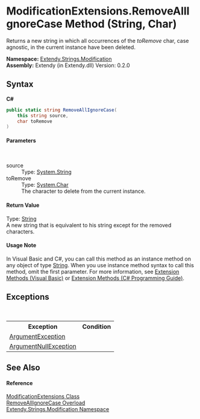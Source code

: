 # ModificationExtensions.RemoveAllIgnoreCase Method (String, Char)
 

Returns a new string in which all occurrences of the *toRemove* char, case agnostic, in the current instance have been deleted.

**Namespace:**&nbsp;<a href="N_Extendy_Strings_Modification">Extendy.Strings.Modification</a><br />**Assembly:**&nbsp;Extendy (in Extendy.dll) Version: 0.2.0

## Syntax

**C#**<br />
``` C#
public static string RemoveAllIgnoreCase(
	this string source,
	char toRemove
)
```


#### Parameters
&nbsp;<dl><dt>source</dt><dd>Type: <a href="https://docs.microsoft.com/dotnet/api/system.string" target="_blank">System.String</a><br /></dd><dt>toRemove</dt><dd>Type: <a href="https://docs.microsoft.com/dotnet/api/system.char" target="_blank">System.Char</a><br />The character to delete from the current instance.</dd></dl>

#### Return Value
Type: <a href="https://docs.microsoft.com/dotnet/api/system.string" target="_blank">String</a><br />A new string that is equivalent to his string except for the removed characters.

#### Usage Note
In Visual Basic and C#, you can call this method as an instance method on any object of type <a href="https://docs.microsoft.com/dotnet/api/system.string" target="_blank">String</a>. When you use instance method syntax to call this method, omit the first parameter. For more information, see <a href="https://docs.microsoft.com/dotnet/visual-basic/programming-guide/language-features/procedures/extension-methods">Extension Methods (Visual Basic)</a> or <a href="https://docs.microsoft.com/dotnet/csharp/programming-guide/classes-and-structs/extension-methods">Extension Methods (C# Programming Guide)</a>.

## Exceptions
&nbsp;<table><tr><th>Exception</th><th>Condition</th></tr><tr><td><a href="https://docs.microsoft.com/dotnet/api/system.argumentexception" target="_blank">ArgumentException</a></td><td /></tr><tr><td><a href="https://docs.microsoft.com/dotnet/api/system.argumentnullexception" target="_blank">ArgumentNullException</a></td><td /></tr></table>

## See Also


#### Reference
<a href="T_Extendy_Strings_Modification_ModificationExtensions">ModificationExtensions Class</a><br /><a href="Overload_Extendy_Strings_Modification_ModificationExtensions_RemoveAllIgnoreCase">RemoveAllIgnoreCase Overload</a><br /><a href="N_Extendy_Strings_Modification">Extendy.Strings.Modification Namespace</a><br />